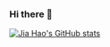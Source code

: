 ### Hi there 👋

[![Jia Hao's GitHub stats](https://github-readme-stats.vercel.app/api?username=jiahao19971)](https://github.com/anuraghazra/github-readme-stats)

<!--
**jiahao19971/jiahao19971** is a ✨ _special_ ✨ repository because its `README.md` (this file) appears on your GitHub profile.

Here are some ideas to get you started:

- 🔭 I’m currently working on ...
- 🌱 I’m currently learning ...
- 👯 I’m looking to collaborate on ...
- 🤔 I’m looking for help with ...
- 💬 Ask me about ...
- 📫 How to reach me: ...
- 😄 Pronouns: ...
- ⚡ Fun fact: ...
-->
